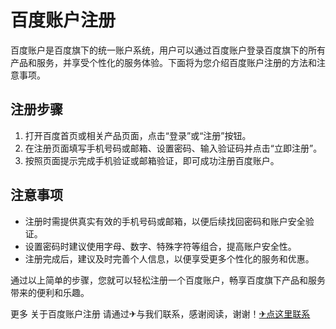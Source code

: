 # 百度账户注册

百度账户是百度旗下的统一账户系统，用户可以通过百度账户登录百度旗下的所有产品和服务，并享受个性化的服务体验。下面将为您介绍百度账户注册的方法和注意事项。

## 注册步骤

1. 打开百度首页或相关产品页面，点击“登录”或“注册”按钮。
2. 在注册页面填写手机号码或邮箱、设置密码、输入验证码并点击“立即注册”。
3. 按照页面提示完成手机验证或邮箱验证，即可成功注册百度账户。

## 注意事项

- 注册时需提供真实有效的手机号码或邮箱，以便后续找回密码和账户安全验证。
- 设置密码时建议使用字母、数字、特殊字符等组合，提高账户安全性。
- 注册完成后，建议及时完善个人信息，以便享受更多个性化的服务和优惠。

通过以上简单的步骤，您就可以轻松注册一个百度账户，畅享百度旗下产品和服务带来的便利和乐趣。

更多 关于百度账户注册 请通过✈与我们联系，感谢阅读，谢谢！[✈点这里联系](https://add.k02.cc)